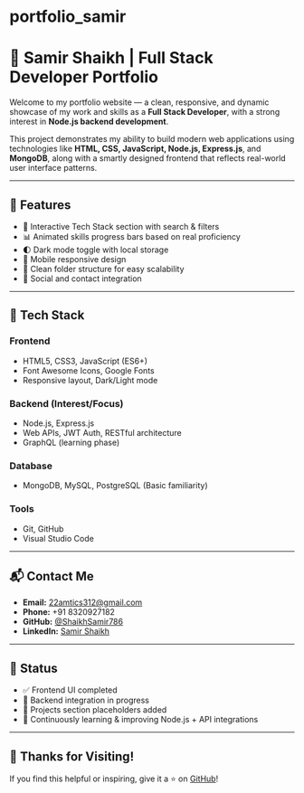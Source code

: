 # portfolio_samir
# 💼 Samir Shaikh | Full Stack Developer Portfolio

Welcome to my portfolio website — a clean, responsive, and dynamic showcase of my work and skills as a **Full Stack Developer**, with a strong interest in **Node.js backend development**.

This project demonstrates my ability to build modern web applications using technologies like **HTML, CSS, JavaScript, Node.js, Express.js**, and **MongoDB**, along with a smartly designed frontend that reflects real-world user interface patterns.

---

## 🌟 Features

- 🔧 Interactive Tech Stack section with search & filters
- 📊 Animated skills progress bars based on real proficiency
- 🌓 Dark mode toggle with local storage
- 📱 Mobile responsive design
- 📂 Clean folder structure for easy scalability
- 🔗 Social and contact integration

---

## 🚀 Tech Stack

### Frontend
- HTML5, CSS3, JavaScript (ES6+)
- Font Awesome Icons, Google Fonts
- Responsive layout, Dark/Light mode

### Backend (Interest/Focus)
- Node.js, Express.js
- Web APIs, JWT Auth, RESTful architecture
- GraphQL (learning phase)

### Database
- MongoDB, MySQL, PostgreSQL (Basic familiarity)

### Tools
- Git, GitHub
- Visual Studio Code
  
---


## 📬 Contact Me

- **Email:** [22amtics312@gmail.com](mailto:22amtics312@gmail.com)
- **Phone:** +91 8320927182
- **GitHub:** [@ShaikhSamir786](https://github.com/ShaikhSamir786)
- **LinkedIn:** [Samir Shaikh](https://www.linkedin.com/in/samir-shaikh-760b932a8/)

---

## 📌 Status

- ✅ Frontend UI completed
- 🔧 Backend integration in progress
- 🧪 Projects section placeholders added
- 🌱 Continuously learning & improving Node.js + API integrations

---

## 🙌 Thanks for Visiting!

If you find this helpful or inspiring, give it a ⭐ on [GitHub](https://github.com/ShaikhSamir786)!



